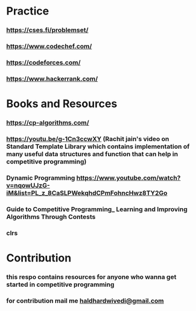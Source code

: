 # Practice
### https://cses.fi/problemset/ </br>
### https://www.codechef.com/ </br>
### https://codeforces.com/ </br>
### https://www.hackerrank.com/ </br>
# Books and Resources 
### https://cp-algorithms.com/ </br>
### https://youtu.be/g-1Cn3ccwXY (Rachit jain's video on Standard Template Library which contains implementation of many useful data structures and function that can help in competitive programming) </br>
### Dynamic Programming https://www.youtube.com/watch?v=nqowUJzG-iM&list=PL_z_8CaSLPWekqhdCPmFohncHwz8TY2Go  </br>
### Guide to Competitive Programming_ Learning and Improving Algorithms Through Contests  </br>
### clrs </br>
# Contribution
### this respo contains resources for anyone who wanna get started in competitive programming
### for contribution mail me haldhardwivedi@gmail.com
